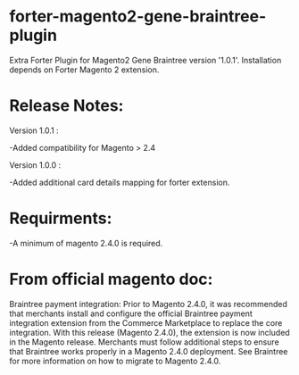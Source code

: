 # forter-magento2-gene-braintree-plugin
Extra Forter Plugin for Magento2 Gene Braintree version '1.0.1'.
Installation depends on Forter Magento 2 extension.

# Release Notes:

Version 1.0.1 :

-Added compatibility for Magento > 2.4

Version 1.0.0 :

-Added additional card details mapping for forter extension.

# Requirments:

-A minimum of magento 2.4.0 is required.

# From official magento doc:

Braintree payment integration: Prior to Magento 2.4.0, it was recommended that merchants install and configure the official Braintree payment integration extension from the Commerce Marketplace to replace the core integration. With this release (Magento 2.4.0), the extension is now included in the Magento release. Merchants must follow additional steps to ensure that Braintree works properly in a Magento 2.4.0 deployment. See Braintree for more information on how to migrate to Magento 2.4.0.